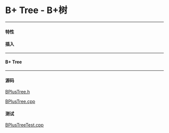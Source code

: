<script type="text/javascript" src="https://cdnjs.cloudflare.com/ajax/libs/mathjax/2.7.1/MathJax.js?config=TeX-AMS-MML_HTMLorMML"></script>

# B+ Tree - B+树

--------

#### 特性

#### 插入

--------

#### B+ Tree

--------

#### 源码

[BPlusTree.h](https://github.com/linrongbin16/Way-to-Algorithm/blob/master/src/DataStructure/BPlusTree.h)

[BPlusTree.cpp](https://github.com/linrongbin16/Way-to-Algorithm/blob/master/src/DataStructure/BPlusTree.cpp)

#### 测试

[BPlusTreeTest.cpp](https://github.com/linrongbin16/Way-to-Algorithm/blob/master/src/DataStructure/BPlusTreeTest.cpp)
